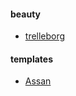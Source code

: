 #### beauty
+ [trelleborg](http://www2.trelleborg.com/en/worldoftrelleborg/)


#### templates

+ [Assan](http://wrapbootstrap.com/preview/WB05F069P)
